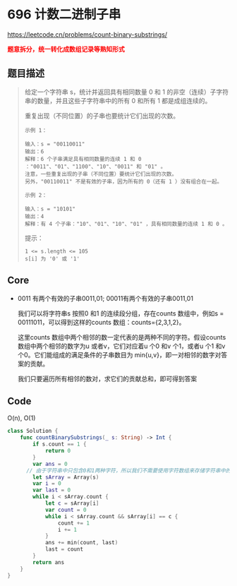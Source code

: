 # 696 计数二进制子串

https://leetcode.cn/problems/count-binary-substrings/

**<font color=red>题意拆分，统一转化成数组记录等熟知形式</font>**

## 题目描述

> 给定一个字符串 s，统计并返回具有相同数量 0 和 1 的非空（连续）子字符串的数量，并且这些子字符串中的所有 0 和所有 1 都是成组连续的。
>
> 重复出现（不同位置）的子串也要统计它们出现的次数。
>
> ```
> 示例 1：
> 
> 输入：s = "00110011"
> 输出：6
> 解释：6 个子串满足具有相同数量的连续 1 和 0 ："0011"、"01"、"1100"、"10"、"0011" 和 "01" 。
> 注意，一些重复出现的子串（不同位置）要统计它们出现的次数。
> 另外，"00110011" 不是有效的子串，因为所有的 0（还有 1 ）没有组合在一起。
> ```
>
> ```
> 示例 2：
> 
> 输入：s = "10101"
> 输出：4
> 解释：有 4 个子串："10"、"01"、"10"、"01" ，具有相同数量的连续 1 和 0 。
> ```
>
>
> 提示：
>
> ```
> 1 <= s.length <= 105
> s[i] 为 '0' 或 '1'
> ```



## Core

- 0011 有两个有效的子串0011,01; 00011有两个有效的子串0011,01

  我们可以将字符串s 按照0 和1 的连续段分组，存在counts 数组中，例如s = 00111011，可以得到这样的counts 数组：counts={2,3,1,2}。

  这里counts 数组中两个相邻的数一定代表的是两种不同的字符。假设counts 数组中两个相邻的数字为u 或者v，它们对应着u 个0 和v 个1，或者u 个1 和v 个0。它们能组成的满足条件的子串数目为 min{u,v}，即一对相邻的数字对答案的贡献。

  我们只要遍历所有相邻的数对，求它们的贡献总和，即可得到答案




## Code

O(n), O(1)

```swift
class Solution {
    func countBinarySubstrings(_ s: String) -> Int {
        if s.count == 1 {
            return 0
        }
        var ans = 0
      // 由于字符串中只包含0和1两种字符，所以我们不需要使用字符数组来存储字符串中的字符。相反，我们可以直接通过遍历字符串中的每个字符来进行计算，因为每个字符都是0或1，我们可以通过比较当前字符与前一个字符来判断是否在两个相邻的字符之间形成了一组二进制子串。这种方法不需要额外的存储空间，可以在常量空间内完成计算，因此具有较好的空间复杂度。
        let sArray = Array(s)
        var i = 0
        var last = 0
        while i < sArray.count {
            let c = sArray[i]
            var count = 0
            while i < sArray.count && sArray[i] == c {
                count += 1
                i += 1
            }
            ans += min(count, last)
            last = count
        }
        return ans
    }
}
```





